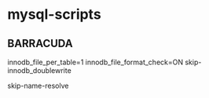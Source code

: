 mysql-scripts
=============

## BARRACUDA

innodb_file_per_table=1 
innodb_file_format_check=ON 
skip-innodb_doublewrite


skip-name-resolve
